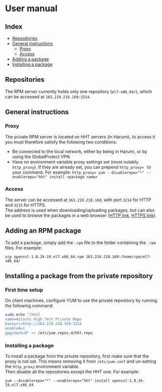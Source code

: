 # User manual

## Index

- [Repositories](#repositories)
- [General instructions](#general-instructions)
  - [Proxy](#proxy)
  - [Access](#access)
- [Adding a package](#adding-an-rpm-package)
- [Installing a package](#installing-a-package-from-the-private-repository)

## Repositories

The RPM server currently holds only one repository (`el7-x86_64/`), which can be accessed at `163.219.218.169:3214`.

## General instructions

### Proxy

The private RPM server is located on HHT servers (in Harumi), to access it you must therefore satisfy the following two conditions:

- Be connected to the local network, either by being in Harumi, or by using the GlobalProtect VPN.
- Have no environment variable proxy settings set (most notably `http_proxy`). If they are already set, you can prepend `http_proxy= ` to your command.
  For example: `http_proxy= yum --disablerepo="*" --enablerepo="hht" install <package name>`

### Access

The server can be accessed at `163.219.218.169`, with port `3214` for HTTP and `3215` for HTTPS.\
The address is used when downloading/uploading packages, but can also be used to browse the packages in a web browser ([HTTP link](http://163.219.218.169:3214/), [HTTPS link](https://163.219.218.169:3215/)).

## Adding an RPM package

To add a package, simply add the `.rpm` file to the folder containing the `.rpm` files. For example:

```console
scp openssl-1.0.2k-19.el7.x86_64.rpm 163.219.218.169:/home/rpm/el7-x86_64/
```

## Installing a package from the private repository

### First time setup

On client machines, configure YUM to use the private repository by running the following command:

```bash
sudo echo "[hht]
name=Hitachi High Tech Private Repo
baseurl=http://163.219.218.169:3214
enabled=1
gpgcheck=0" >> /etc/yum.repos.d/hht.repo
```

### Installing a package

To install a package from the private repository, first make sure that the proxy is not set. This means removing it from `/etc/yum.conf` and un-setting the `http_proxy` environment variable. \
Then disable all the repositories except the HHT one. For example:

```console
yum --disablerepo="*" --enablerepo="hht" install openssl-1.0.2k-19.el7.x86_64
```
